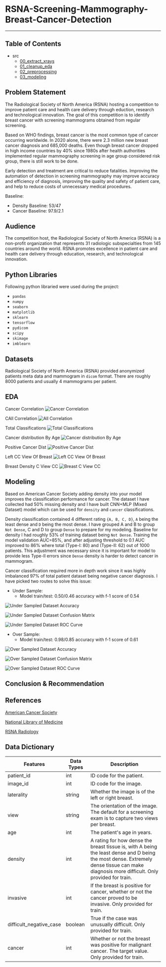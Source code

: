 # RSNA-Screening-Mammography-Breast-Cancer-Detection

----

## Table of Contents
* src
  * [00_extract_xrays](./src/00_extract_xrays)
  * [01_cleanup_eda](./src/01_cleanup_eda)
  * [02_preprocessing](./src/02_preprocessing)
  * [03_modeling](./src/03_modeling)

## Problem Statement
The Radiological Society of North America (RSNA) hosting a competition  to improve patient care and health care delivery through eduction, research and technological innovation. The goal of this competition is to identify breast cancer with screening mammograms obtained from regular screening.

Based on WHO findings, breast cancer is the most common type of cancer occurring worldwide. In 2020 alone, there were 2.3 million new breast cancer diagnosis and 685,000 deaths. Even though breast cancer dropped in high income countries by 40% since 1980s after health authorities implemented regular mammography screening in age group considered risk group, there is still work to be done.

Early detection and treatment are critical to reduce fatalities. Improving the automation of detection in screening mammography may improve accuracy and efficiency of diagnosis, improving the quality and safety of patient care, and help to reduce costs of unnecessary medical procedures.

Baseline:
- Density Baseline: 53/47
- Cancer Baseline: 97.9/2.1


## Audience
The competition host, the Radiological Society of North America (RSNA) is a non-profit organization that represents 31 radiologic subspecialties from 145 countries around the world. RSNA promotes excellence in patient care and health care delivery through education, research, and technological innovation.

## Python Libraries
Following python libraried were used during the project:
- `pandas`
- `numpy`
- `seaborn`
- `matplotlib`
- `sklearn`
- `tensorflow`
- `pydicom`
- `scipy`
- `skimage`
- `imblearn`

## Datasets
Radiological Society of North America (RSNA) provided anonymized patients meta data and mammogram in `dicom` format. There are roughly 8000 patients and usually 4 mammograms per patient. 
## EDA
Cancer Correlation
![Cancer Correlation](charts\cancer_corr.png)

CAll Correlation
![All Correlation](charts\full_corr.png)

Total Classifications
![Total Classifications](charts/total_classifications.png)

Cancer distribution By Age
![Cancer distribution By Age](charts/age_distribution.png)

Positive Cancer Dist
![Positive Cancer Dist](charts/positive_cancer_dist.png)

Left CC View Of Breast
![Left CC View Of Breast](charts/left_cc_cancer.png)

Breast Density C View CC
![Breast C View CC](charts/density_c_cc.png)

## Modeling
Based on American Cancer Society adding density into your model improves the classification performance for cancer. The dataset I have collected had 50% missing density and I have built CNN+MLP (Mixed Dataset) model which can be used for `density` and `cancer` classifications.

Density classification contained 4 different rating `{A, B, C, D}`, `A` being the least dense and `D` being the most dense. I have grouped A and B to group `Not Dense`, C and D to group `Dense` to prepare for my modeling. Baseline for density I had roughly 53% of training dataset being `Not Dense`. Training the model validation AUC=85%, and after adjusting threshold to 0.1 AUC improved to 86% where total (Type-I: 80) and (Type-II: 62) out of 1000 patients. This adjustment was necessary since it is important for model to provide less Type-II errors since `Dense` density is harder to detect cancer in mammogram.

Cancer classification required more in depth work since it was highly imbalanced 97% of total patient dataset being negative cancer diagnosis. I have picked two routes to solve this issue:
- Under Sample:
  - Model train/test: 0.50/0.46 accuracy with f-1 score of 0.54

![Under Sampled Dataset Accuracy](charts\Under-Sampled-Dataset\cancer_xception_acc_6.png)

![Under Sampled Dataset Confusion Matrix](charts\Cancer-Under-Sample-Stats\cancer_confusion_matrix_after_adjustment.png)

![Under Sampled Dataset ROC Curve](charts\Cancer-Under-Sample-Stats\cancer_roc_curve_after_adjutment.png)

- Over Sample:
  - Model train/test: 0.98/0.85 accuracy with f-1 score of 0.61

![Over Sampled Dataset Accuracy](charts\Over-Sampled-Dataset\cancer_xception_acc_57.png)

![Over Sampled Dataset Confusion Matrix](charts\Cancer-Over-Sample-Stats\cancer_confusion_matrix_after_adjustment.png)

![Over Sampled Dataset ROC Curve](charts\Cancer-Over-Sample-Stats\cancer_roc_curve_after_adjutment.png)


## Conclusion & Recommendation


## References
[American Cancer Society](https://www.cancer.org/cancer/breast-cancer/screening-tests-and-early-detection/mammograms/breast-density-and-your-mammogram-report.html)

[National Library of Medicine](https://www.ncbi.nlm.nih.gov/pmc/articles/PMC6113143/#CR11)

[RSNA Radiology](https://pubs.rsna.org/doi/full/10.1148/radiol.2019182716)

## Data Dictionary

| Features                | Data Types | Description                                                                                                                                                                              |
| ----------------------- | ---------- | ---------------------------------------------------------------------------------------------------------------------------------------------------------------------------------------- |
| patient_id              | int        | ID code for the patient.                                                                                                                                                                 |
| image_id                | int        | ID code for the image.                                                                                                                                                                   |
| laterality              | string     | Whether the image is of the left or right breast.                                                                                                                                        |
| view                    | string     | The orientation of the image. The default for a screening exam is to capture two views per breast.                                                                                       |
| age                     | int        | The patient's age in years.                                                                                                                                                              |
| density                 | int        | A rating for how dense the breast tissue is, with A being the least dense and D being the most dense. Extremely dense tissue can make diagnosis more difficult. Only provided for train. |
| invasive                | int        | If the breast is positive for cancer, whether or not the cancer proved to be invasive. Only provided for train.                                                                          |
| difficult_negative_case | boolean    | True if the case was unusually difficult. Only provided for train.                                                                                                                       |
| cancer                  | int        | Whether or not the breast was positive for malignant cancer. The target value. Only provided for train.                                                                                  |